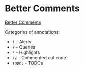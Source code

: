 # Better Comments

[Better Comments](https://marketplace.visualstudio.com/items?itemName=aaron-bond.better-comments)

Categories of annotations:

- `!`       - Alerts
- `?`       - Queries
- `*`       - Highlights
- `//`      - Commented out code
- `TODO:`   - TODOs

